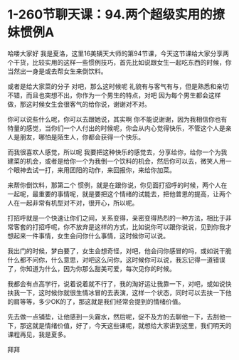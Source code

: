 # 1-260节聊天课：94.两个超级实用的撩妹惯例A

哈喽大家好 我是夏洛，这里16美辆天大师的第94节课，今天这节课给大家分享两个干货，比较实用的这样一些惯例技巧，首先比如说跟女生一起吃东西的时候，你当然出一身是或去帮女生来倒饮料。

或者是给大家菜的分子 对吧，那么这时候呢 礼貌有与客气有与，但是熟悉和亲切不错，而且也突想不出，你作为一个男生的特点，对吧 因为每个男生都会这样做，那这时候女生会很客气的给你说，谢谢对不对。

你可以说些什么呢，你可以去跟她说，其实啊 你不能说谢谢，因为我相信你也有特量的感觉，当你们一个人付出的时候呢，你会从内心觉得快乐，不管这个人是亲人是朋友，哪怕是陌生人，你都会获得一个快乐。

而我很喜欢人感觉，所以呢 我要把这种快乐的感觉去，分享给你，给你一个为我建菜的机会，或者是给你一个为我倒一个饮料的机会，然后你可以去，微笑人用一个眼神去试一打，来用团阳的动作，来回报你，来给你加菜。

来帮你倒饮料，那第二个 惯例，就是在跟你说，你见面打招呼的时候，两个人在一起呢，最重要的事情呢，就是要把这个情绪的试能去，把他普恩的提高，让两个人在一起非常有机型对不对，很开心，所以呢。

打招呼就是一个快速让你们之间，关系变得，亲密变得热烈的一种方法，相比于非常客套的打招呼呢，你不放弃是这样的方式，比如说你可以跟你说说，见到你我才想起来一件事情，女生会问你什么事情，这时候你可以说。

我出门的时候，梦白要了，女生会想奇怪，对吧，他会问你感冒的吗，或如说干脆什么都不问你，什么意思，对吧这么问你，这时候你可以说，我忘记得一道错误了，你知道为什么，因为你那么甜美可爱，每次见你的时候。

我都会有点高学行，说着说着就不行了，我的淘好运让我靠一下，对吧，或如说快扶我一下，这时候你就很生情冰冒的去表演，这样一个状态，同时可以去扶一下他的肩等等，多少OK的了，那这就是我们经常会提到的情绪价值。

先去做一点铺垫，让他感到一头霧水，然后呢，促不及方的去聊他一下，去刮他一下，那这就是情绪价值，好了，今天这些课呢，就想给大家讲到这里，我们明天的课程再见，我是夏多。

拜拜